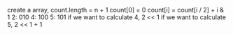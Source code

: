 ​create a array, count.length = n + 1
count[0] = 0
count[i] = count[i / 2] + i & 1
2: 010
4: 100
5: 101
if we want to calculate 4, 2 << 1
if we want to calculate 5, 2 << 1 + 1
